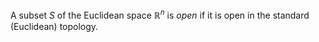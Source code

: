 A subset $S$ of the Euclidean space $\mathbb{R}^n$ is *open* if it is open in the standard (Euclidean) topology.
